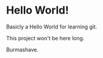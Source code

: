 # Hello World!

Basicly a Hello World for learning git. 

This project won't be here long.

Burmashave.
